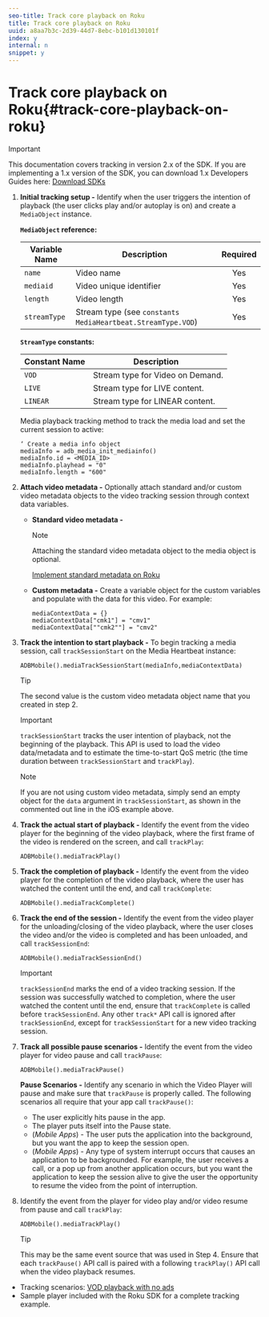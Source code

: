```yaml
---
seo-title: Track core playback on Roku
title: Track core playback on Roku
uuid: a8aa7b3c-2d39-44d7-8ebc-b101d130101f
index: y
internal: n
snippet: y
---
```


# Track core playback on Roku{#track-core-playback-on-roku}

>[!IMPORTANT]
>This documentation covers tracking in version 2.x of the SDK. If you are implementing a 1.x version of the SDK, you can download 1.x Developers Guides here: [Download SDKs](../../../sdk-implement/download-sdks.md)

1. **Initial tracking setup -** Identify when the user triggers the intention of playback (the user clicks play and/or autoplay is on) and create a `MediaObject` instance.

   **`MediaObject` reference:**

   |  Variable Name  | Description  | Required  |
   | --- | --- | :---: |
   | `name`  | Video name  | Yes  |
   | `mediaid`  | Video unique identifier  | Yes  |
   | `length`  | Video length  | Yes  |
   | `streamType`  |Stream type (see `constants MediaHeartbeat.StreamType.VOD`)  | Yes  |

   **`StreamType` constants:**

   |  Constant Name  | Description&nbsp;&nbsp;  |
   |---|---|
   | `VOD`  | Stream type for Video on Demand.  |
   | `LIVE`  | Stream type for LIVE content.  |
   | `LINEAR`  | Stream type for LINEAR content.  |

   Media playback tracking method to track the media load and set the current session to active:

   ```
   ‘ Create a media info object
   mediaInfo = adb_media_init_mediainfo()
   mediaInfo.id = <MEDIA_ID>
   mediaInfo.playhead = "0"
   mediaInfo.length = "600"
   ```

1. **Attach video metadata -** Optionally attach standard and/or custom video metadata objects to the video tracking session through context data variables.

    * **Standard video metadata -**
    
      >[!NOTE]
      >Attaching the standard video metadata object to the media object is optional.

      [Implement standard metadata on Roku](../../../sdk-implement/track-av-playback/impl-std-metadata/impl-std-metadata-roku.md)
    
    * **Custom metadata -** Create a variable object for the custom variables and populate with the data for this video. For example:     
    
      ```    
      mediaContextData = {}
      mediaContextData["cmk1"] = "cmv1"
      mediaContextData[""cmk2""] = "cmv2"
      ```

1. **Track the intention to start playback -** To begin tracking a media session, call `trackSessionStart` on the Media Heartbeat instance: 

   ```
   ADBMobile().mediaTrackSessionStart(mediaInfo,mediaContextData)
   ```

   >[!TIP]
   >The second value is the custom video metadata object name that you created in step 2.

   >[!IMPORTANT]
   >`trackSessionStart` tracks the user intention of playback, not the beginning of the playback. This API is used to load the video data/metadata and to estimate the time-to-start QoS metric (the time duration between `trackSessionStart` and `trackPlay`).

   >[!NOTE]
   >If you are not using custom video metadata, simply send an empty object for the `data` argument in `trackSessionStart`, as shown in the commented out line in the iOS example above.

1. **Track the actual start of playback -** Identify the event from the video player for the beginning of the video playback, where the first frame of the video is rendered on the screen, and call `trackPlay`: 

   ```
   ADBMobile().mediaTrackPlay()
   ```

1. **Track the completion of playback -** Identify the event from the video player for the completion of the video playback, where the user has watched the content until the end, and call `trackComplete`: 

   ```
   ADBMobile().mediaTrackComplete()
   ```

1. **Track the end of the session -** Identify the event from the video player for the unloading/closing of the video playback, where the user closes the video and/or the video is completed and has been unloaded, and call `trackSessionEnd`: 

   ```
   ADBMobile().mediaTrackSessionEnd()
   ```

   >[!IMPORTANT]
   >`trackSessionEnd` marks the end of a video tracking session. If the session was successfully watched to completion, where the user watched the content until the end, ensure that `trackComplete` is called before `trackSessionEnd`. Any other `track*` API call is ignored after `trackSessionEnd`, except for `trackSessionStart` for a new video tracking session.

1. **Track all possible pause scenarios -** Identify the event from the video player for video pause and call `trackPause`: 

   ```
   ADBMobile().mediaTrackPause()
   ```

   **Pause Scenarios -** Identify any scenario in which the Video Player will pause and make sure that `trackPause` is properly called. The following scenarios all require that your app call `trackPause()`:

    * The user explicitly hits pause in the app.
    * The player puts itself into the Pause state.
    * (*Mobile Apps*) - The user puts the application into the background, but you want the app to keep the session open.
    * (*Mobile Apps*) - Any type of system interrupt occurs that causes an application to be backgrounded. For example, the user receives a call, or a pop up from another application occurs, but you want the application to keep the session alive to give the user the opportunity to resume the video from the point of interruption.

1. Identify the event from the player for video play and/or video resume from pause and call `trackPlay`: 

   ```
   ADBMobile().mediaTrackPlay()
   ```

   >[!TIP]
   >This may be the same event source that was used in Step 4. Ensure that each `trackPause()` API call is paired with a following `trackPlay()` API call when the video playback resumes.

* Tracking scenarios: [VOD playback with no ads](../../../sdk-implement/tracking-scenarios/vod-no-intrs-details.md)
* Sample player included with the Roku SDK for a complete tracking example.

